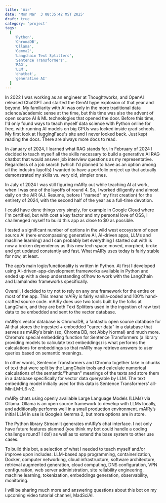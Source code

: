 ```yaml
---
title: 'Air'
date: 'Mon Mar  3 08:35:42 MST 2025'
draft: true
category: 'project'
tags:
  [
    'Python',
    'ChromaDB',
    'Ollama',
    'Gemma2',
    'Langchain Text Splitters',
    'Sentence Transformers',
    'RAG',
    'LLM',
    'chatbot',
    'generative AI'
  ]
---
```


In 2022 I was working as an engineer at Thoughtworks, and OpenAI released ChatGPT and started the GenAI hype explosion of that year and beyond. My familiarity with AI was only in the more traditional data science/academic sense at the time, but this time was also the advent of open source AI & ML technologies that opened the door. Before this time, I'd only found ways to teach myself data science with Python online for free, with running AI models on big GPUs was locked inside grad schools. My first look at HuggingFace's site and I never looked back. Just kept reading the docs. There are always more docs to read.

In January of 2024, I learned what RAG stands for. In February of 2024 I decided to teach myself all the skills necessary to build a generative AI RAG chatbot that would answer job interview questions as my representative. Regardless of a job search (which I'd planned to have as an option among all the industry layoffs) I wanted to have a portfolio project up that actually demonstrated my skills vs. very old, simpler ones.

In July of 2024 I was still figuring mAIRy out while teaching AI at work, when I was one of the layoffs of round 4. So, I worked diligently and almost daily on the AIR (A.I. Resume, before I "named" my first creation) for the entirety of 2024, with the second half of the year as a full-time devotion.

I could have done things very simply, for example in Google Cloud where I'm certified, but with cost a key factor and my personal love of OSS, I challeneged myself to build this app as close to $0 as possible.

I tested a significant number of options in the wild west ecosystem of open source AI (here encompassing generative AI, AI-driven apps, LLMs and machine learning) and I can probably bet everything I started out with is now a broken dependency as this new tech space moved, morphed, broke and got updated constantly and fast. What mAIRy uses today is fairly stable for now, at least.

The app’s main logic/functionality is written in Python. At first I developed using AI-driven-app-development frameworks available in Python and ended up with a deep understanding of/how to work with the LangChain and LlamaIndex frameworks specifically.

Overall, I decided to try not to rely on any one framework for the entire or most of the app. This means mAIRy is fairly vanilla-coded and 100% hand-crafted source code. mAIRy does use two tools built by the folks at LangChain, and they are both Text Splitters used in the ingestion of raw text data to be embedded and sent to the vector database.

mAIRy’s vector database is ChromaDB, a fantastic open source database for AI that stores the ingested + embedded "career data" in a database that serves as mAIRy’s brain (so, Chroma DB, not Abby Normal) and much more. Chroma’s special embedding function for Sentence Transformers (a library providing models to calculate text embeddings) is what performs the calculations for embeddings so that mAIRy may retrieve answers to user queries based on semantic meanings.

In other words, Sentence Transformers and Chroma together take in chunks of text that were split by the LangChain tools and calculate numerical calculations of the semantic/"human" meanings of the texts and store them in a database specifically for vector data queryable by LLM. The text embedding model initially used for this data is Sentence Transformers’ all-MiniLM-L6-v2.

mAIRy chats using openly available Large Language Models (LLMs) via Ollama. Ollama is an open source framework to develop with LLMs locally, and additionally performs well in a small production environment. mAIRy’s initial LLM in use is Google’s Gemma 2, but more options are in store.

The Python library Streamlit generates mAIRy’s chat interface. I not only have future features planned (you think my bot could handle a coding challenge round? I do!) as well as to extend the base system to other use cases.

To build this bot, a selection of what I needed to teach myself and/or improve upon includes: LLM-based app programming, containerization, Docker, computer networking, cloud infrastructure, software architecture, retrieval augmented generation, cloud computing, DNS configuration, VPN configuration, web server administration, site reliability engineering, machine learning, tokenization, embeddings generation, observability, monitoring.

I will be sharing much more and answering questions about this bot on my upcoming video tutorial channel, MadSciAI.
